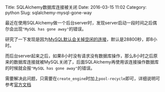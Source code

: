 Title: SQLAlchemy数据库连接被关闭
Date: 2016-03-15 11:02
Category: python
Slug: sqlalchemy-mysql-gone-way


最近在使用SQLAlchemy做一个后台server时，发现server启动一段时间之后偶尔会出现`"MySQL has gone away"`的错误。


研究了一下发现是因为[MySQL默认会关掉空闲的连接](http://dev.mysql.com/doc/refman/5.0/en/server-system-variables.html#sysvar_wait_timeout)，默认是28800秒，即8小时。

而后台server起来之后，如果8小时没有请求没有数据库操作，那么8小时之后原来的数据库连接就被MySQL关闭了，后面SQLAlchemy再使用该连接操作数据库的时候就会报`"MySQL has gone away"`的错误。

需要解决此问题，只需要在`create_engine`时加上`pool-recycle`即可，详细说明可参考[官方文档](http://docs.sqlalchemy.org/en/latest/core/pooling.html#setting-pool-recycle)
